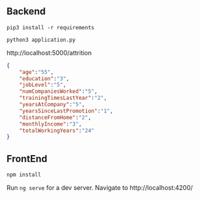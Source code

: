 ## Backend

` pip3 install -r requirements `

` python3 application.py `

http://localhost:5000/attrition

```json
{   
    "age":"55",
    "education":"3",
    "jobLevel":"5",
    "numCompaniesWorked":"5",
    "trainingTimesLastYear":"2",
    "yearsAtCompany":"5",
    "yearsSinceLastPromotion":"1",
    "distanceFromHome":"2",
    "monthlyIncome":"3",
    "totalWorkingYears":"24"
}
```

## FrontEnd

` npm install `

Run `ng serve` for a dev server. Navigate to http://localhost:4200/

